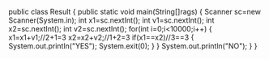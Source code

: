 public class Result {
    public static void main(String[]rags)
    {
        Scanner sc=new Scanner(System.in);
        int x1=sc.nextInt();
        int v1=sc.nextInt();
        int x2=sc.nextInt();
        int v2=sc.nextInt();
        for(int i=0;i<10000;i++)
        {
            x1=x1+v1;//2+1=3
            x2=x2+v2;//1+2=3
            if(x1==x2)//3==3
            {
                System.out.println("YES");
                System.exit(0);
            }
        }
        System.out.println("NO");
    }
}
